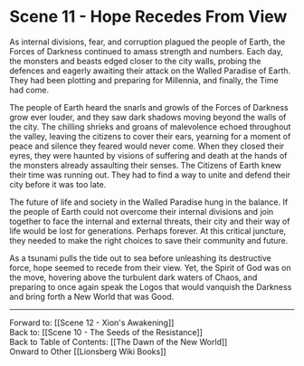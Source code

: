 # Scene 11 - Hope Recedes From View

As internal divisions, fear, and corruption plagued the people of Earth, the Forces of Darkness continued to amass strength and numbers. Each day, the monsters and beasts edged closer to the city walls, probing the defences and eagerly awaiting their attack on the Walled Paradise of Earth. They had been plotting and preparing for Millennia, and finally, the Time had come. 

The people of Earth heard the snarls and growls of the Forces of Darkness grow ever louder, and they saw dark shadows moving beyond the walls of the city. The chilling shrieks and groans of malevolence echoed throughout the valley, leaving the citizens to cover their ears, yearning for a moment of peace and silence they feared would never come. When they closed their eyres, they were haunted by visions of suffering and death at the hands of the monsters already assaulting their senses. The Citizens of Earth knew their time was running out. They had to find a way to unite and defend their city before it was too late.  

The future of life and society in the Walled Paradise hung in the balance. If the people of Earth could not overcome their internal divisions and join together to face the internal and external threats, their city and their way of life would be lost for generations. Perhaps forever. At this critical juncture, they needed to make the right choices to save their community and future. 

As a tsunami pulls the tide out to sea before unleashing its destructive force, hope seemed to recede from their view. Yet, the Spirit of God was on the move, hovering above the turbulent dark waters of Chaos, and preparing to once again speak the Logos that would vanquish the Darkness and bring forth a New World that was Good.  

___
Forward to: [[Scene 12 - Xion's Awakening]]   
Back to: [[Scene 10 - The Seeds of the Resistance]]  
Back to Table of Contents: [[The Dawn of the New World]]  
Onward to Other [[Lionsberg Wiki Books]]  